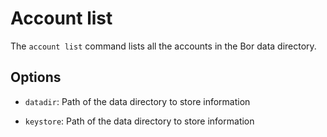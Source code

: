 # Account list

The `account list` command lists all the accounts in the Bor data directory.

## Options

- ```datadir```: Path of the data directory to store information

- ```keystore```: Path of the data directory to store information